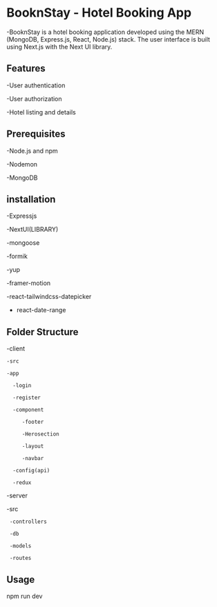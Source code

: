 # BooknStay - Hotel Booking App
-BooknStay is a hotel booking application developed using the MERN (MongoDB, Express.js, React, Node.js) stack. The user interface is built using Next.js with the Next UI library.

## Features
-User authentication 

-User authorization

-Hotel listing and details

## Prerequisites
-Node.js and npm

-Nodemon

-MongoDB

## installation
-Expressjs

-NextUI(LIBRARY)

-mongoose

-formik

-yup

-framer-motion

-react-tailwindcss-datepicker

- react-date-range

## Folder Structure
 
-client

    -src

    -app

      -login

      -register

      -component

         -footer

         -Herosection

         -layout 

         -navbar

      -config(api)

      -redux




-server

  -src

     -controllers

     -db

     -models

     -routes

 ## Usage    

 npm run dev

  

